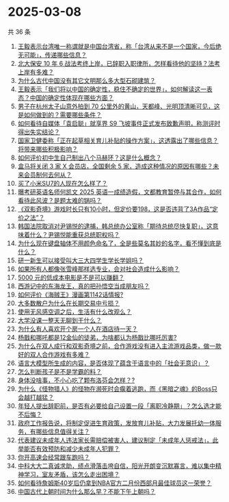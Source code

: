 # 2025-03-08

共 36 条

<!-- BEGIN -->
<!-- 最后更新时间 Sat Mar 08 2025 01:20:21 GMT+0800 (China Standard Time) -->

1. [王毅表示台湾唯一称谓就是中国台湾省，称「台湾从来不是一个国家，今后绝无可能」，传递哪些信息？](https://www.zhihu.com/question/14305017010)
1. [北大保安 10 年 6 战法考终上岸，已辞职入职律所，怎样看待他的坚持？法考上岸有多难？](https://www.zhihu.com/question/14289760296)
1. [为什么古代中国没有其它文明那么多大型石砌建筑？](https://www.zhihu.com/question/338390171)
1. [王毅表示「我们将以中国的确定性，稳住不确定的世界」，如何解读这一表态？中国的确定性体现在哪些方面？](https://www.zhihu.com/question/14301460877)
1. [男子在杭州太子山意外拍到 70 公里外的黄山，天都峰、光明顶清晰可见，这是如何做到的？需要哪些条件？](https://www.zhihu.com/question/14258967229)
1. [如何看待自媒体「袁启聪」就享界 S9 飞坡事件正式发布致歉声明，称测评时得出失实结论？](https://www.zhihu.com/question/14347865758)
1. [国家卫健委称「正在起草相关育儿补贴的操作方案」，这透露出了哪些信息？将带来哪些积极影响？](https://www.zhihu.com/question/14315874925)
1. [如何评价初中生自己制出八个马赫环？这是什么概念？](https://www.zhihu.com/question/14070647519)
1. [盒马将关闭 3 家 X 会员店，全国剩余 5 家，造成这种情况的原因有哪些？未来会员制何去何从？](https://www.zhihu.com/question/13964148685)
1. [买了小米SU7的人现在怎么样了？](https://www.zhihu.com/question/778080897)
1. [曝考研英语名师何凯文 2025 英语一成绩造假，文都教育暂停与其合作，如何看待此风波？是题太难的锅吗？](https://www.zhihu.com/question/14206620356)
1. [《双影奇境》游戏时长只有10小时，但定价要198，这是否违背了3A作品“定价之法”？](https://www.zhihu.com/question/14248193503)
1. [韩国法院取消对尹锡悦的逮捕，韩总统办公室称「期待总统尽快复职」，这意味着什么？尹锡悦能重获总统职权吗？](https://www.zhihu.com/question/14314167640)
1. [为什么现在键盘轴体不用颜色命名了，全是些莫名其妙的名字，看不懂到底是什么？](https://www.zhihu.com/question/635395139)
1. [研一新生可以接受叫大三大四学生学长学姐吗？](https://www.zhihu.com/question/13936242234)
1. [如果所有人都像张雪峰那样选专业，会对社会造成什么影响？](https://www.zhihu.com/question/8962065452)
1. [5000 元的低成本电影是不是可以赚翻？](https://www.zhihu.com/question/14021241655)
1. [西游记中的东海龙王，真的把孙悟空当成朋友吗？](https://www.zhihu.com/question/13867843847)
1. [如何评价《海贼王》漫画第1142话情报?](https://www.zhihu.com/question/14080071149)
1. [大多数散户为什么在长期交易中亏损？](https://www.zhihu.com/question/639974737)
1. [使用无风感空调之后，生活有什么改观么？](https://www.zhihu.com/question/318597664)
1. [大学没课一整天无聊到干什么？](https://www.zhihu.com/question/8608787262)
1. [为什么有人喜欢开个房一个人在酒店待一天？](https://www.zhihu.com/question/417078756)
1. [杨戬和哪吒都是12金仙的徒弟，为啥都认为杨戬比哪吒厉害?](https://www.zhihu.com/question/14180201144)
1. [为什么在双人成行和双影奇境之前，合作游戏没有进入主流游戏品类，做一款好的双人合作游戏有多难？](https://www.zhihu.com/question/14248207672)
1. [语言大模型所生成的内容，是否体现了蕴含于语言中的「社会无意识」？](https://www.zhihu.com/question/12550387479)
1. [怎么判断孩子是不是学霸的料？](https://www.zhihu.com/question/487414207)
1. [身体没啥事，不小心吃了颗布洛芬会怎样？ ​?](https://www.zhihu.com/question/637528678)
1. [为什么《怪物猎人》的怪物在濒死时会瘸着逃跑，而《黑暗之魂》的Boss只会越打越猛？](https://www.zhihu.com/question/11325574993)
1. [年轻人提出辞职前，是否有必要给自己设置一段「离职冷静期」？怎么选才能不后悔？](https://www.zhihu.com/question/14228157198)
1. [政府工作报告说，将制定促进生育政策，发放育儿补贴，大力发展托幼一体服务，有哪些信息值得关注？](https://www.zhihu.com/question/14105187564)
1. [代表建议未成年人违法家长需赔偿被害人，建议制定「未成年人惩戒法」，此举能否有效预防和减少未成年人犯罪？](https://www.zhihu.com/question/14205031877)
1. [你开高速会经常跟车跑吗？](https://www.zhihu.com/question/14170796596)
1. [中科大大二真诚求助，绩点滑落击垮自信，阳光开朗变沉默寡言，难以集中精神学习，室友矛盾，该怎么走出困境？](https://www.zhihu.com/question/13878436765)
1. [如何看待詹姆斯40岁后仍拿到NBA官方二月份西部月最佳球员这一荣誉？](https://www.zhihu.com/question/14083472515)
1. [中国古代上朝时间为什么那么早？不能下午上朝吗？](https://www.zhihu.com/question/454170787)

<!-- END -->
